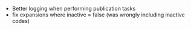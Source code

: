 * Better logging when performing publication tasks
* fix expansions where inactive = false (was wrongly including inactive codes)
